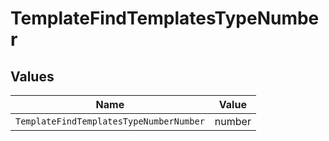 # TemplateFindTemplatesTypeNumber


## Values

| Name                                    | Value                                   |
| --------------------------------------- | --------------------------------------- |
| `TemplateFindTemplatesTypeNumberNumber` | number                                  |